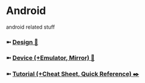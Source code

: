 # Android
android related stuff

### ➼ [Design 🎨](Design)
### ➼ [Device (+Emulator, Mirror) 📱](Device)
### ➼ [Tutorial (+Cheat Sheet, Quick Reference) ✒️](Tutorial)


